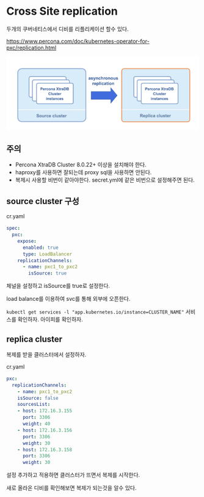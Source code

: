 # Cross Site replication

두개의 쿠버네티스에서 디비를 리플리케이션 할수 있다.

https://www.percona.com/doc/kubernetes-operator-for-pxc/replication.html

![](./images/2021-08-22-23-54-23.png)

## 주의

- Percona XtraDB Cluster 8.0.22+ 이상을 설치해야 한다.
- haproxy를 사용하면 잘되는데 proxy sql을 사용하면 안된다.
- 복제시 사용할 비번이 같아야한다. secret.yml에 같은 비번으로 설정해주면 된다.

## source cluster 구성

cr.yaml

```yaml
spec:
  pxc:
    expose:
      enabled: true
      type: LoadBalancer
    replicationChannels:
      - name: pxc1_to_pxc2
        isSource: true
```

체널을 설정하고 isSource를 true로 설정한다.

load balance를 이용하여 svc를 통해 외부에 오픈한다.

`kubectl get services -l "app.kubernetes.io/instance=CLUSTER_NAME"` 서비스를 확인하자. 아이피를 확인하자.

## replica cluster

복제를 받을 클러스터에서 설정하자.

cr.yaml

```yaml
pxc:
  replicationChannels:
    - name: pxc1_to_pxc2
    isSource: false
    sourcesList:
    - host: 172.16.3.155
      port: 3306
      weight: 40
    - host: 172.16.3.156
      port: 3306
      weight: 30
    - host: 172.16.3.158
      port: 3306
      weight: 30
```

설정 추가하고 적용하면 클러스터가 뜨면서 복제를 시작한다.

새로 올라온 디비를 확인해보면 복제가 되는것을 알수 있다.
